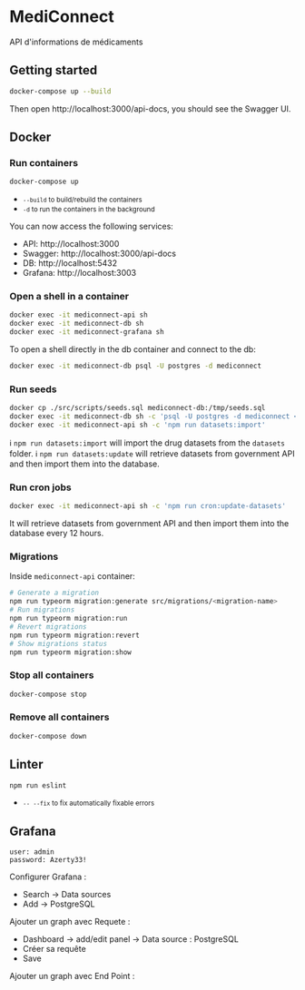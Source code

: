 # MediConnect

API d'informations de médicaments

## Getting started

```sh
docker-compose up --build
```

Then open http://localhost:3000/api-docs, you should see the Swagger UI.

## Docker

### Run containers

```sh
docker-compose up
```

- <small>`--build` to build/rebuild the containers</small>
- <small>`-d` to run the containers in the background</small>

You can now access the following services:

- API: http://localhost:3000
- Swagger: http://localhost:3000/api-docs
- DB: http://localhost:5432
- Grafana: http://localhost:3003

### Open a shell in a container

```sh
docker exec -it mediconnect-api sh
docker exec -it mediconnect-db sh
docker exec -it mediconnect-grafana sh
```

To open a shell directly in the db container and connect to the db:

```sh
docker exec -it mediconnect-db psql -U postgres -d mediconnect
```

### Run seeds

```sh
docker cp ./src/scripts/seeds.sql mediconnect-db:/tmp/seeds.sql
docker exec -it mediconnect-db sh -c 'psql -U postgres -d mediconnect < /tmp/seeds.sql'
docker exec -it mediconnect-api sh -c 'npm run datasets:import'
```

ℹ️ `npm run datasets:import` will import the drug datasets from the `datasets` folder.
ℹ️ `npm run datasets:update` will retrieve datasets from government API and then import them into the database.

### Run cron jobs

```sh
docker exec -it mediconnect-api sh -c 'npm run cron:update-datasets'
```

It will retrieve datasets from government API and then import them into the database every 12 hours.

### Migrations

Inside `mediconnect-api` container:

```sh
# Generate a migration
npm run typeorm migration:generate src/migrations/<migration-name>
# Run migrations
npm run typeorm migration:run
# Revert migrations
npm run typeorm migration:revert
# Show migrations status
npm run typeorm migration:show
```

### Stop all containers

```sh
docker-compose stop
```

### Remove all containers

```sh
docker-compose down
```

## Linter

```sh
npm run eslint
```

- <small>`-- --fix` to fix automatically fixable errors</small>

## Grafana

```text
user: admin
password: Azerty33!
```

Configurer Grafana :

- Search -> Data sources
- Add -> PostgreSQL

Ajouter un graph avec Requete :

- Dashboard -> add/edit panel -> Data source : PostgreSQL
- Créer sa requête
- Save

Ajouter un graph avec End Point :
